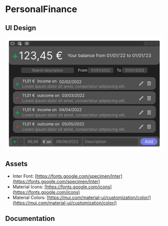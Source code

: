 # PersonalFinance
## UI Design
![HomeViewFigma](HomeView.svg)

## Assets
 - Inter Font: [https://fonts.google.com/specimen/Inter](https://fonts.google.com/specimen/Inter)
 - Material Icons: [https://fonts.google.com/icons](https://fonts.google.com/icons)
 - Material Colors: [https://mui.com/material-ui/customization/color/](https://mui.com/material-ui/customization/color/)

## Documentation
